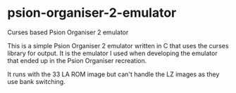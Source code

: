# psion-organiser-2-emulator
Curses based Psion Organiser 2 emulator

This is a simple Psion Organiser 2 emulator written in C that uses the curses library for output. It is the emulator
I used when developing the emulator that ended up in the Psion Organiser recreation.

It runs with the 33 LA ROM image but can't handle the LZ images as they use bank switching.
